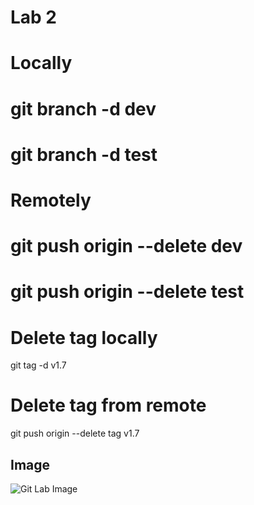 # Lab 2
# Locally
# git branch -d dev
# git branch -d test

# Remotely
# git push origin --delete dev
# git push origin --delete test
# Delete tag locally
git tag -d v1.7

# Delete tag from remote
git push origin --delete tag v1.7

## Image

![Git Lab Image](https://images.unsplash.com/photo-1555066931-4365d14bab8c?ixlib=rb-4.0.3&auto=format&fit=crop&w=800&q=60)
